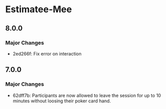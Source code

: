 # Estimatee-Mee

## 8.0.0

### Major Changes

- 2ed266f: Fix error on interaction

## 7.0.0

### Major Changes

- 62dff7b: Participants are now allowed to leave the session for up to 10 minutes without loosing their poker card hand.
